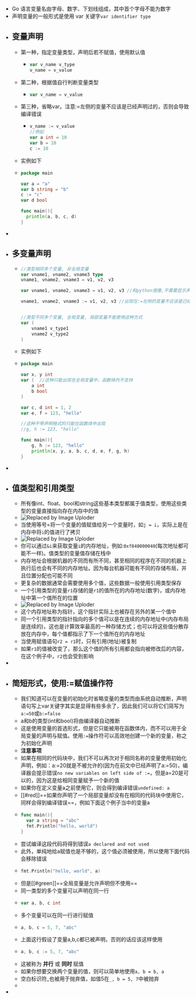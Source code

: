 - Go 语言变量名由字母、数字、下划线组成，其中首个字母不能为数字
- 声明变量的一般形式是使用 var 关键字`var identifier type`
- ## 变量声明
	- 第一种，指定变量类型，声明后若不赋值，使用默认值
		- ```go
		  var v_name v_type
		  v_name = v_value
		  ```
	- 第二种，根据值自行判断变量类型
		- ```go
		  var v_name = v_value
		  ```
	- 第三种，省略var。注意:=左侧的变量不应该是已经声明过的，否则会导致编译错误
		- ```go
		  v_name := v_value
		  //例如
		  var a int = 10
		  var b = 10
		  c := 10
		  ```
	- 实例如下
	- ```go
	  package main
	  
	  var a = "a"
	  var b string = "b"
	  c := "c"
	  var d bool
	  
	  func main(){
	    println(a, b, c, d)
	  }
	  ```
-
- ## 多变量声明
	- ```go
	  //类型相同多个变量, 非全局变量
	  var vname1, vname2, vname3 type
	  vname1, vname2, vname3 = v1, v2, v3
	  
	  var vname1, vname2, vname3 = v1, v2, v3 //和python很像,不需要显示声明类型，自动推断
	  
	  vname1, vname2, vname3 := v1, v2, v3 //出现在:=左侧的变量不应该是已经被声明过的，否则会导致编译错误
	  
	  
	  //类型不同多个变量, 全局变量, 局部变量不能使用这种方式
	  var (
	      vname1 v_type1
	      vname2 v_type2
	  )
	  ```
	- 实例如下
	- ```go
	  package main
	  
	  var x, y int
	  var (  //这种只能出现在全局变量中，函数体内不支持
	      a int
	      b bool
	  )
	  
	  var c, d int = 1, 2
	  var e, f = 123, "hello"
	  
	  //这种不带声明格式的只能在函数体中出现
	  //g, h := 123, "hello"
	  
	  func main(){
	      g, h := 123, "hello"
	      println(x, y, a, b, c, d, e, f, g, h)
	  }
	  ```
-
- ## 值类型和引用类型
	- 所有像int、float、bool和string这些基本类型都属于值类型，使用这些类型的变量直接指向存在内存中的值
	- ![Replaced by Image Uploder](https://gitee.com/superficial/blogimage/raw/master/img/image_1644823579371_0.png)
	- 当使用等号=将一个变量的值赋值给另一个变量时，如`j = i`，实际上是在内存中将`i`的值进行了拷贝
	- ![Replaced by Image Uploder](https://gitee.com/superficial/blogimage/raw/master/img/image_1644823644880_0.png)
	- 你可以通过`&i`来获取变量`i`的内存地址，例如:`0xf840000040`(每次地址都可能不一样)。值类型的变量值存储在栈中
	- 内存地址会根据机器的不同而有所不同，甚至相同的程序在不同的机器上执行后也会有不同的内存地址。因为每台机器可能有不同的存储布局，并且位置分配也可能不同
	- 更复杂的数据通常会需要使用多个值，这些数据一般使用引用类型保存
	- 一个引用类型的变量`r1`存储的是`r1`的值所在的内存地址(数字)，或内存地址中第一个值所在的位置
	- ![Replaced by Image Uploder](https://gitee.com/superficial/blogimage/raw/master/img/image_1644823836457_0.png)
	- 这个内存地址称为指针，这个指针实际上也被存在另外的某一个值中
	- 同一个引用类型的指针指向的多个值可以是在连续的内存地址中(内存布局是连续的)，这也是计算效率最高的一种存储方式；也可以将这些值分散存放在内存中，每个值都指示了下一个值所在的内存地址
	- 当使用赋值语句`r2 = r1`时，只有引用(地址)被复制
	- 如果`r1`的值被改变了，那么这个值的所有引用都会指向被修改后的内容，在这个例子中，`r2`也会受到影响
-
- ## 简短形式，使用:=赋值操作符
	- 我们知道可以在变量的初始化时省略变量的类型而由系统自动推断，声明语句写上var关键字其实是显得有些多余了，因此我们可以将它们简写为`a:=50`或`b:=false`
	- a和b的类型(int和bool)将由编译器自动推断
	- 这是使用变量的首选形式，但是它只能被用在函数体内，而不可以用于全局变量的声明与赋值。使用`:=`操作符可以高效地创建一个新的变量，称之为初始化声明
	- **注意事项**
	- 如果在相同的代码块中，我们不可以再次对于相同名称的变量使用初始化声明，例如：a:=20就是不被允许的(因为在前文中已经声明了a:=50)，编译器会提示错误`no new variables on left side of :=`，但是a=20是可以的，因为这是给相同变量赋予一个新的值
	- 如果你在定义变量a之前使用它，则会得到编译错误`undefined: a`
	- [[#red]]==如果你声明了一个局部变量却没有在相同的代码块中使用它，同样会得到编译错误==，例如下面这个例子当中的变量a
	- ```go
	  func main(){
	    var a string = "abc"
	    fmt.Println("hello, world")
	  }
	  ```
	- 尝试编译这段代码将得到错误`a declared and not used`
	- 此外，单纯地给a赋值也是不够的，这个值必须被使用，所以使用下面代码会移除错误
	- ```go
	  fmt.Println("hello, world", a)
	  ```
	- 但是[[#green]]==全局变量是允许声明但不使用==
	- 同一类型的多个变量可以声明在同一行
	- ```go
	  var a, b, c int
	  ```
	- 多个变量可以在同一行进行赋值
	- ```go
	  a, b, c = 5, 7, "abc"
	  ```
	- 上面这行假设了变量a,b,c都已被声明，否则的话应该这样使用
	- ```go
	  a, b, c := 5, 7, "abc"
	  ```
	- 这被称为 **并行** 或 **同时** 赋值
	- 如果你想要交换两个变量的值，则可以简单地使用`a, b = b, a`
	- 空白标识符_也被用于抛弃值，如值5在`_, b = 5, 7`中被抛弃
	-
-